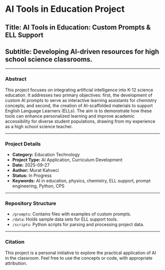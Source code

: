# AI Tools in Education Project

## Title: AI Tools in Education: Custom Prompts & ELL Support

## Subtitle: Developing AI-driven resources for high school science classrooms.

---

### Abstract

This project focuses on integrating artificial intelligence into K-12 science education. It addresses two primary objectives: first, the development of custom AI prompts to serve as interactive learning assistants for chemistry concepts; and second, the creation of AI-scaffolded materials to support English Language Learners (ELLs). The aim is to demonstrate how these tools can enhance personalized learning and improve academic accessibility for diverse student populations, drawing from my experience as a high school science teacher.

---

### Project Details

* **Category:** Education Technology
* **Project Type:** AI Application, Curriculum Development
* **Date:** 2025-09-27
* **Author:** Murat Kahveci
* **Status:** In Progress
* **Keywords:** AI in education, physics, chemistry, ELL support, prompt engineering, Python, CPS

---

### Repository Structure

- `/prompts`: Contains files with examples of custom prompts.
- `/data`: Holds sample data sets for ELL support tools.
- `/scripts`: Python scripts for parsing and processing project data.

---

### Citation

This project is a personal initiative to explore the practical application of AI in the classroom. Feel free to use the concepts or code, with appropriate attribution.
